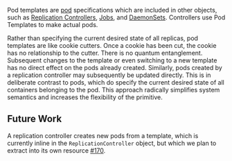 ---
---
Pod templates are [pod](/docs/user-guide/pods/) specifications which are included in other objects, such as
[Replication Controllers](/docs/user-guide/replication-controller/), [Jobs](/docs/user-guide/jobs/), and
[DaemonSets](/docs/admin/daemons/).  Controllers use Pod Templates to make actual pods.

Rather than specifying the current desired state of all replicas, pod templates are like cookie cutters. Once a cookie has been cut, the cookie has no relationship to the cutter. There is no quantum entanglement. Subsequent changes to the template or even switching to a new template has no direct effect on the pods already created. Similarly, pods created by a replication controller may subsequently be updated directly. This is in deliberate contrast to pods, which do specify the current desired state of all containers belonging to the pod. This approach radically simplifies system semantics and increases the flexibility of the primitive.


## Future Work

A replication controller creates new pods from a template, which is currently inline in the `ReplicationController` object, but which we plan to extract into its own resource [#170](http://issue.gem.io/170).
